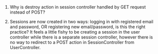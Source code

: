 1) Why is destroy action in session controller handled by GET request instead of POST?

2) Sessions are now created in two ways: logging in with registered email and password, OR registering new email/password, is this the right practice? It feels a little fishy to be creating a session in the user controller while there is a separate session controller, however there is no way to redirect to a POST action in SessionController from UserController.